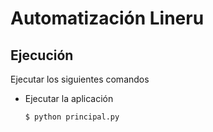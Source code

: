 # Automatización Lineru

## Ejecución
Ejecutar los siguientes comandos 
- Ejecutar la aplicación
    ```shell
    $ python principal.py
    ```
